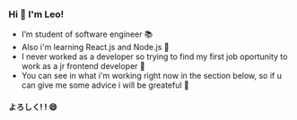 ### Hi 👋 I'm Leo!

-  I’m student of software engineer :books:
-  Also i'm learning React.js and Node.js :muscle:
-  I never worked as a developer so trying to find my first job oportunity to work as a jr frontend developer :hatching_chick:
-  You can see in what i'm working right now in the section below, so if u can give me some advice i will be greateful :pray:


#### よろしく! ! :smile:
